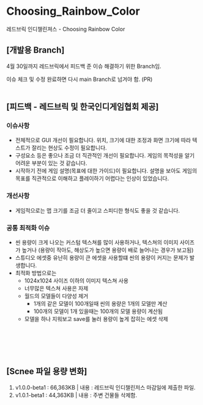 # Choosing_Rainbow_Color
레드브릭 인디챌린져스 - Choosing Rainbow Color

## [개발용 Branch]

4월 30일까지 레드브릭에서 피드백 준 이슈 해결하기 위한 Branch임.

이슈 체크 및 수정 완료하면 다시 main Branch로 넘겨야 함. (PR)<br><br>

## [피드백 - 레드브릭 및 한국인디게임협회 제공]
### 이슈사항

- 전체적으로 GUI 개선이 필요합니다. 위치, 크기에 대한 조정과 화면 크기에 따라 텍스트가 잘리는 현상도 수정이 필요합니다.
- 구성요소 등은 좋으나 조금 더 직관적인 개선이 필요합니다. 게임의 목적성을 알기 어려운 부분이 있는 것 같습니다.
- 시작하기 전에 게임 설명(목표에 대한 가이드)이 필요합니다. 설명을 보아도 게임의 목표를 직관적으로 이해하고 플레이하기 어렵다는 인상이 있었습니다.

### 개선사항

- 게임적으로는 맵 크기를 조금 더 줄이고 스피디한 형식도 좋을 것 같습니다.

### 공통 최적화 이슈

- 씬 용량이 크게 나오는 커스텀 텍스쳐를 많이 사용하거나, 텍스쳐의 이미지 사이즈가 높거나 (용량이 작아도, 해상도가 높으면 용량이 배로 늘어나는 경우가 보고됨)
- 스튜디오 에셋중 유난히 용량이 큰 에셋을 사용할떄 씬의 용량이 커지는 문제가 발생합니다.
- 최적화 방법으로는
    - 1024x1024 사이즈 이하의 이미지 텍스쳐 사용
    - 너무많은 텍스쳐 사용은 자제
    - 월드의 모델들이 다양성 제거
        - 1개의 같은 모델이 100개일때 씬의 용량은 1개의 모델만 계산
        - 100개의 모델이 1개 있을때는 100개의 모델 용량이 계산됨
    - 모델을 하나 지워보고 save를 눌러 용량이 높게 잡히는 에셋 삭제

<br><br><br><br>
## [Scnee 파일 용량 변화]

1. v1.0.0-beta1 : 66,363KB | 내용 : 레드브릭 인디챌린저스 마감일에 제출한 파일.
2. v1.0.1-beta1 : 44,363KB | 내용 : 주변 건물들 삭제함.